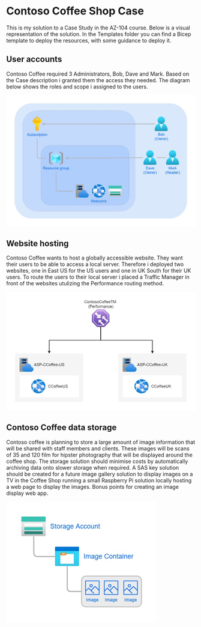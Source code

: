 # Contoso Coffee Shop Case

This is my solution to a Case Study in the AZ-104 course. Below is a visual representation of the solution. In the Templates folder you can find a Bicep template to deploy the resources, with some guidance to deploy it.

## User accounts

Contoso Coffee required 3 Administrators, Bob, Dave and Mark. Based on the Case description i granted them the access they needed. The diagram below shows the roles and scope i assigned to the users.

![User Diagram](./Diagrams/Useraccounts.jpg)

## Website hosting

Contoso Coffee wants to host a globally accessible website. They want their users to be able to access a local server. Therefore i deployed two websites, one in East US for the US users and one in UK South for their UK users. To route the users to their local server i placed a Traffic Manager in front of the websites utulizing the Performance routing method.

![Website Diagram](./Diagrams/Websites.jpg)

## Contoso Coffee data storage

Contoso coffee is planning to store a large amount of image information that will be shared with staff members and clients. These images will be scans of 35 and 120 film for hipster photography that will be displayed around the coffee shop. The storage solution should minimise costs by automatically archiving data onto slower storage when required. A SAS key solution should be created for a future image gallery solution to display images on a TV in the Coffee Shop running a small Raspberry Pi solution locally hosting a web page to display the images. Bonus points for creating an image display web app.

![Storage Diagram](./Diagrams/Storage.jpg)